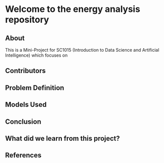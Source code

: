 # Welcome to the energy analysis repository

## About
This is a Mini-Project for SC1015 (Introduction to Data Science and Artificial Intelligence) which focuses on 

## Contributors

## Problem Definition

## Models Used

## Conclusion

## What did we learn from this project?

## References
